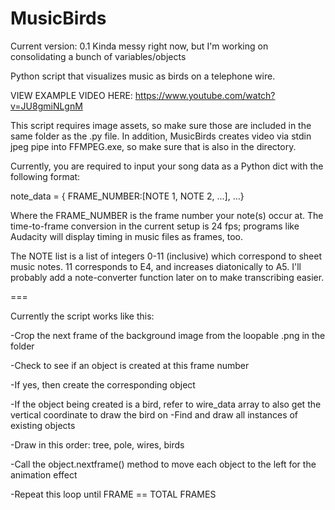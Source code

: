 MusicBirds
==========
Current version: 0.1
Kinda messy right now, but I'm working on consolidating a bunch of variables/objects

Python script that visualizes music as birds on a telephone wire.

VIEW EXAMPLE VIDEO HERE: https://www.youtube.com/watch?v=JU8gmiNLgnM

This script requires image assets, so make sure those are included in the same folder as the .py file.
In addition, MusicBirds creates video via stdin jpeg pipe into FFMPEG.exe, so make sure that is also in
the directory.

Currently, you are required to input your song data as a Python dict with the following format:

note_data = { FRAME_NUMBER:[NOTE 1, NOTE 2, ...], ...}

Where the FRAME_NUMBER is the frame number your note(s) occur at. The time-to-frame conversion in 
the current setup is 24 fps; programs like Audacity will display timing in music files as frames, too.

The NOTE list is a list of integers 0-11 (inclusive) which correspond to sheet music notes.
11 corresponds to E4, and increases diatonically to A5. I'll probably add a note-converter function
later on to make transcribing easier.

===

Currently the script works like this:

-Crop the next frame of the background image from the loopable .png in the folder

-Check to see if an object is created at this frame number

  -If yes, then create the corresponding object
  
  -If the object being created is a bird, refer to wire_data array to also get the vertical coordinate to draw the bird on
-Find and draw all instances of existing objects

  -Draw in this order: tree, pole, wires, birds
  
  -Call the object.nextframe() method to move each object to the left for the animation effect
  
-Repeat this loop until FRAME == TOTAL FRAMES
